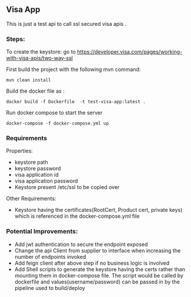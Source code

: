 ## Visa App

This is just a test api to call ssl secured visa apis .

### Steps:
To create the keystore: go to https://developer.visa.com/pages/working-with-visa-apis/two-way-ssl

First build the project with the following mvn command: 

    mvn clean install

Build the docker file as :

    docker build -f Dockerfile  -t test-visa-app:latest .

Run docker compose to start the server 

    docker-compose -f docker-compose.yml up 

### Requirements
Properties:
- keystore path
- keystore password
- visa application id 
- visa application password
- Keystore present /etc/ssl to be copied over

Other Requirements:
- Keystore having the certificates(RootCert, Product cert, private keys) which is referenced in the docker-compose.yml file

### Potential Improvements:
- Add jwt authentication to secure the endpoint exposed  
- Change the api Client from supplier to interface when increasing the number of endpoints invoked
- Add feign client after above step if no business logic is involved
- Add Shell scripts to generate the keystore having the certs rather than mounting them in docker-compose file. The script would be called by dockerfile
  and values(username/password) can be passed in by the pipeline used to build/deploy